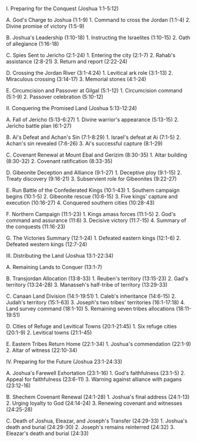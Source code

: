 I. Preparing for the Conquest (Joshua 1:1-5:12)

  A. God's Charge to Joshua (1:1-9)
      1. Command to cross the Jordan (1:1-4)
      2. Divine promise of victory (1:5-9)

  B. Joshua's Leadership (1:10-18)
      1. Instructing the Israelites (1:10-15)
      2. Oath of allegiance (1:16-18)

  C. Spies Sent to Jericho (2:1-24)
      1. Entering the city (2:1-7)
      2. Rahab's assistance (2:8-21)
      3. Return and report (2:22-24)

  D. Crossing the Jordan River (3:1-4:24)
      1. Levitical ark role (3:1-13)
      2. Miraculous crossing (3:14-17)
      3. Memorial stones (4:1-24)

  E. Circumcision and Passover at Gilgal (5:1-12)
      1. Circumcision command (5:1-9)
      2. Passover celebration (5:10-12)

II. Conquering the Promised Land (Joshua 5:13-12:24)

  A. Fall of Jericho (5:13-6:27)
      1. Divine warrior's appearance (5:13-15)
      2. Jericho battle plan (6:1-27)

  B. Ai's Defeat and Achan's Sin (7:1-8:29)
      1. Israel's defeat at Ai (7:1-5)
      2. Achan's sin revealed (7:6-26)
      3. Ai's successful capture (8:1-29)

  C. Covenant Renewal at Mount Ebal and Gerizim (8:30-35)
      1. Altar building (8:30-32)
      2. Covenant ratification (8:33-35)

  D. Gibeonite Deception and Alliance (9:1-27)
      1. Deceptive ploy (9:1-15)
      2. Treaty discovery (9:16-21)
      3. Subservient role for Gibeonites (9:22-27)

  E. Run Battle of the Confederated Kings (10:1-43)
      1. Southern campaign begins (10:1-5)
      2. Gibeonite rescue (10:6-15)
      3. Five kings' capture and execution (10:16-27)
      4. Conquered southern cities (10:28-43)

  F. Northern Campaign (11:1-23)
      1. Kings amass forces (11:1-5)
      2. God's command and assurance (11:6)
      3. Decisive victory (11:7-15)
      4. Summary of the conquests (11:16-23)

  G. The Victories Summary (12:1-24)
      1. Defeated eastern kings (12:1-6)
      2. Defeated western kings (12:7-24)
  
III. Distributing the Land (Joshua 13:1-22:34)

  A. Remaining Lands to Conquer (13:1-7)

  B. Transjordan Allocation (13:8-33)
      1. Reuben's territory (13:15-23)
      2. Gad's territory (13:24-28)
      3. Manasseh's half-tribe of territory (13:29-33)

  C. Canaan Land Division (14:1-19:51)
      1. Caleb's inheritance (14:6-15)
      2. Judah's territory (15:1-63)
      3. Joseph's two tribes' territories (16:1-17:18)
      4. Land survey command (18:1-10)
      5. Remaining seven tribes allocations (18:11-19:51)

  D. Cities of Refuge and Levitical Towns (20:1-21:45)
      1. Six refuge cities (20:1-9)
      2. Levitical towns (21:1-45)

  E. Eastern Tribes Return Home (22:1-34)
      1. Joshua's commendation (22:1-9)
      2. Altar of witness (22:10-34)

IV. Preparing for the Future (Joshua 23:1-24:33)

  A. Joshua's Farewell Exhortation (23:1-16)
      1. God's faithfulness (23:1-5)
      2. Appeal for faithfulness (23:6-11)
      3. Warning against alliance with pagans (23:12-16)

  B. Shechem Covenant Renewal (24:1-28)
      1. Joshua's final address (24:1-13)
      2. Urging loyalty to God (24:14-24)
      3. Renewing covenant and witnesses (24:25-28)

  C. Death of Joshua, Eleazar, and Joseph's Transfer (24:29-33)
      1. Joshua's death and burial (24:29-30)
      2. Joseph's remains reinterred (24:32)
      3. Eleazar's death and burial (24:33)